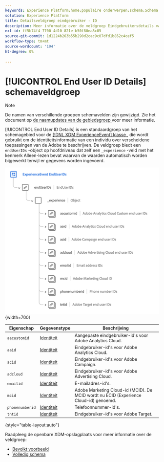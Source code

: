 ```yaml
---
keywords: Experience Platform;home;populaire onderwerpen;schema;Schema;XDM;ExperienceEvent;fields;schema's;Schema's;Schemaontwerp;veldgroep;veldgroep;enduserids;eindgebruiker;eindgebruiker;ids;
solution: Experience Platform
title: Detailsveldgroep eindgebruiker - ID
description: Meer informatie over de veldgroep Eindgebruikersdetails van het detailschema.
exl-id: ff5b74f4-7700-4d10-821e-b50f80ea8c05
source-git-commit: 1d1224b263b55b290d2cac9c07dfd1b852c4cef5
workflow-type: tm+mt
source-wordcount: '194'
ht-degree: 0%

---
```



# [!UICONTROL End User ID Details] schemaveldgroep

>[!NOTE]
>
>De namen van verschillende groepen schemavelden zijn gewijzigd. Zie het document op [ de naamupdates van de gebiedsgroep ](../name-updates.md) voor meer informatie.

[!UICONTROL End User ID Details] is een standaardgroep van het schemagebied voor de [[!DNL XDM ExperienceEvent]  klasse ](../../classes/experienceevent.md), die wordt gebruikt om de identiteitsinformatie van een individu over verscheidene toepassingen van de Adobe te beschrijven. De veldgroep biedt een `endUserIDs` -object op hoofdniveau dat zelf een `_experience` -veld met het kenmerk Alleen-lezen bevat waarvan de waarden automatisch worden bijgewerkt terwijl er gegevens worden ingevoerd.

![](../../images/field-groups/enduserids.png){width=700}

| Eigenschap | Gegevenstype | Beschrijving |
| --- | --- | --- |
| `aacustomid` | [ Identiteit ](../../data-types/identity.md) | Aangepaste eindgebruiker-id&#39;s voor Adobe Analytics Cloud. |
| `aaid` | [ Identiteit ](../../data-types/identity.md) | Eindgebruiker-id&#39;s voor Adobe Analytics Cloud. |
| `acid` | [ Identiteit ](../../data-types/identity.md) | Eindgebruiker-id&#39;s voor Adobe Campaign. |
| `adcloud` | [ Identiteit ](../../data-types/identity.md) | Eindgebruiker-id&#39;s voor Adobe Advertising Cloud. |
| `emailid` | [ Identiteit ](../../data-types/identity.md) | E-mailadres-id&#39;s. |
| `mcid` | [ Identiteit ](../../data-types/identity.md) | Adobe Marketing Cloud-id (MCID). De MCID wordt nu ECID (Experience Cloud-id) genoemd. |
| `phonenumberid` | [ Identiteit ](../../data-types/identity.md) | Telefoonnummer-id&#39;s. |
| `tntid` | [ Identiteit ](../../data-types/identity.md) | Eindgebruiker-id&#39;s voor Adobe Target. |

{style="table-layout:auto"}

Raadpleeg de openbare XDM-opslagplaats voor meer informatie over de veldgroep:

* [ Bevolkt voorbeeld ](https://github.com/adobe/xdm/blob/master/components/fieldgroups/experience-event/experienceevent-enduserids.example.1.json)
* [ Volledig schema ](https://github.com/adobe/xdm/blob/master/components/fieldgroups/experience-event/experienceevent-enduserids.schema.json)
